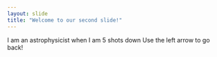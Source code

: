 ```yaml
---
layout: slide
title: "Welcome to our second slide!"
---
```

I am an astrophysicist when I am 5 shots down
Use the left arrow to go back!

